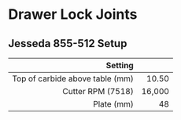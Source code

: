# Drawer Lock Joints

## Jesseda 855-512 Setup

| Setting                         |        |
|                            ---: |   ---: |
| Top of carbide above table (mm) |  10.50 |
| Cutter RPM (7518)               | 16,000 |
| Plate (mm)                      |     48 |
